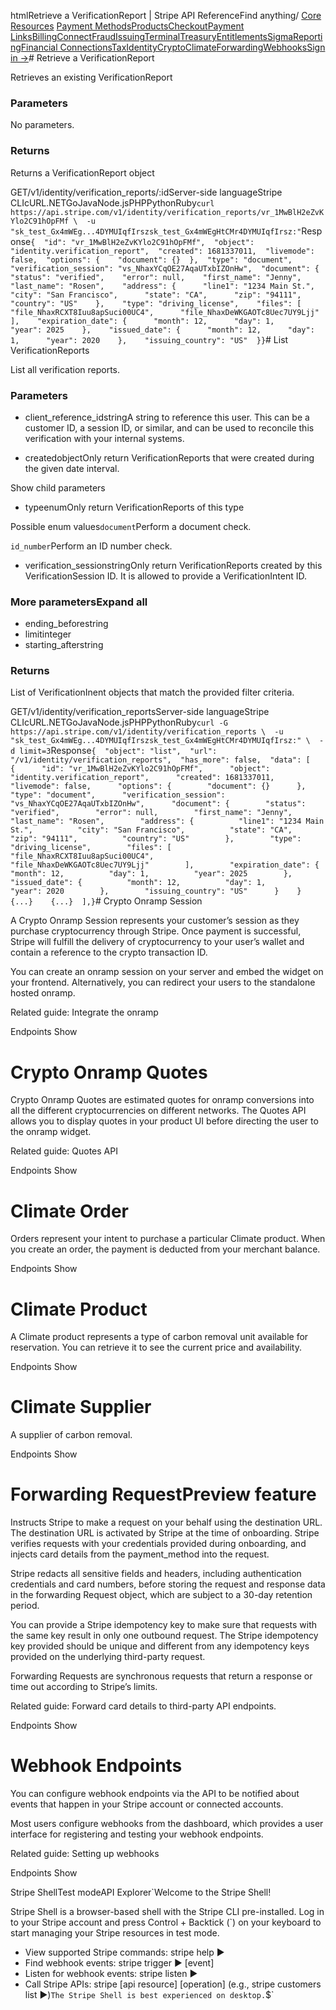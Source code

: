 htmlRetrieve a VerificationReport | Stripe API Reference[](/api)Find anything/
[Core Resources](#)
[Payment Methods](#)[Products](#)[Checkout](#)[Payment Links](#)[Billing](#)[Connect](#)[Fraud](#)[Issuing](#)[Terminal](#)[Treasury](#)[Entitlements](#)[Sigma](#)[Reporting](#)[Financial Connections](#)[Tax](#)[Identity](#)[Crypto](#)[Climate](#)[Forwarding](#)[Webhooks](#)[Sign in →](https://dashboard.stripe.com/login)# Retrieve a VerificationReport

Retrieves an existing VerificationReport

### Parameters

No parameters.

### Returns

Returns a VerificationReport object

GET/v1/identity/verification_reports/:idServer-side languageStripe CLIcURL.NETGoJavaNode.jsPHPPythonRuby[](#)[](#)`curl https://api.stripe.com/v1/identity/verification_reports/vr_1MwBlH2eZvKYlo2C91hOpFMf \  -u "sk_test_Gx4mWEg...4DYMUIqfIrszsk_test_Gx4mWEgHtCMr4DYMUIqfIrsz:"`Response`{  "id": "vr_1MwBlH2eZvKYlo2C91hOpFMf",  "object": "identity.verification_report",  "created": 1681337011,  "livemode": false,  "options": {    "document": {}  },  "type": "document",  "verification_session": "vs_NhaxYCqOE27AqaUTxbIZOnHw",  "document": {    "status": "verified",    "error": null,    "first_name": "Jenny",    "last_name": "Rosen",    "address": {      "line1": "1234 Main St.",      "city": "San Francisco",      "state": "CA",      "zip": "94111",      "country": "US"    },    "type": "driving_license",    "files": [      "file_NhaxRCXT8Iuu8apSuci00UC4",      "file_NhaxDeWKGAOTc8Uec7UY9Ljj"    ],    "expiration_date": {      "month": 12,      "day": 1,      "year": 2025    },    "issued_date": {      "month": 12,      "day": 1,      "year": 2020    },    "issuing_country": "US"  }}`# List VerificationReports

List all verification reports.

### Parameters

- client_reference_idstringA string to reference this user. This can be a customer ID, a session ID, or similar, and can be used to reconcile this verification with your internal systems.


- createdobjectOnly return VerificationReports that were created during the given date interval.

Show child parameters
- typeenumOnly return VerificationReports of this type

Possible enum values`document`Perform a document check.

`id_number`Perform an ID number check.


- verification_sessionstringOnly return VerificationReports created by this VerificationSession ID. It is allowed to provide a VerificationIntent ID.



### More parametersExpand all

- ending_beforestring
- limitinteger
- starting_afterstring

### Returns

List of VerificationInent objects that match the provided filter criteria.

GET/v1/identity/verification_reportsServer-side languageStripe CLIcURL.NETGoJavaNode.jsPHPPythonRuby[](#)[](#)`curl -G https://api.stripe.com/v1/identity/verification_reports \  -u "sk_test_Gx4mWEg...4DYMUIqfIrszsk_test_Gx4mWEgHtCMr4DYMUIqfIrsz:" \  -d limit=3`Response`{  "object": "list",  "url": "/v1/identity/verification_reports",  "has_more": false,  "data": [    {      "id": "vr_1MwBlH2eZvKYlo2C91hOpFMf",      "object": "identity.verification_report",      "created": 1681337011,      "livemode": false,      "options": {        "document": {}      },      "type": "document",      "verification_session": "vs_NhaxYCqOE27AqaUTxbIZOnHw",      "document": {        "status": "verified",        "error": null,        "first_name": "Jenny",        "last_name": "Rosen",        "address": {          "line1": "1234 Main St.",          "city": "San Francisco",          "state": "CA",          "zip": "94111",          "country": "US"        },        "type": "driving_license",        "files": [          "file_NhaxRCXT8Iuu8apSuci00UC4",          "file_NhaxDeWKGAOTc8Uec7UY9Ljj"        ],        "expiration_date": {          "month": 12,          "day": 1,          "year": 2025        },        "issued_date": {          "month": 12,          "day": 1,          "year": 2020        },        "issuing_country": "US"      }    }    {...}    {...}  ],}`# Crypto Onramp Session

A Crypto Onramp Session represents your customer’s session as they purchase cryptocurrency through Stripe. Once payment is successful, Stripe will fulfill the delivery of cryptocurrency to your user’s wallet and contain a reference to the crypto transaction ID.

You can create an onramp session on your server and embed the widget on your frontend. Alternatively, you can redirect your users to the standalone hosted onramp.

Related guide: Integrate the onramp

Endpoints
Show

# Crypto Onramp Quotes

Crypto Onramp Quotes are estimated quotes for onramp conversions into all the different cryptocurrencies on different networks. The Quotes API allows you to display quotes in your product UI before directing the user to the onramp widget.

Related guide: Quotes API

Endpoints
Show

# Climate Order

Orders represent your intent to purchase a particular Climate product. When you create an order, the payment is deducted from your merchant balance.

Endpoints
Show

# Climate Product

A Climate product represents a type of carbon removal unit available for reservation. You can retrieve it to see the current price and availability.

Endpoints
Show

# Climate Supplier

A supplier of carbon removal.

Endpoints
Show

# Forwarding RequestPreview feature

Instructs Stripe to make a request on your behalf using the destination URL. The destination URL is activated by Stripe at the time of onboarding. Stripe verifies requests with your credentials provided during onboarding, and injects card details from the payment_method into the request.

Stripe redacts all sensitive fields and headers, including authentication credentials and card numbers, before storing the request and response data in the forwarding Request object, which are subject to a 30-day retention period.

You can provide a Stripe idempotency key to make sure that requests with the same key result in only one outbound request. The Stripe idempotency key provided should be unique and different from any idempotency keys provided on the underlying third-party request.

Forwarding Requests are synchronous requests that return a response or time out according to Stripe’s limits.

Related guide: Forward card details to third-party API endpoints.

Endpoints
Show

# Webhook Endpoints

You can configure webhook endpoints via the API to be notified about events that happen in your Stripe account or connected accounts.

Most users configure webhooks from the dashboard, which provides a user interface for registering and testing your webhook endpoints.

Related guide: Setting up webhooks

Endpoints
Show

Stripe ShellTest modeAPI Explorer[](https://stripe.com/docs/stripe-cli#install)`Welcome to the Stripe Shell!

Stripe Shell is a browser-based shell with the Stripe CLI pre-installed. Log in to your
Stripe account and press Control + Backtick (`) on your keyboard to start managing your Stripe
resources in test mode.

- View supported Stripe commands: stripe help ▶️
- Find webhook events: stripe trigger ▶️ [event]
- Listen for webhook events: stripe listen ▶
- Call Stripe APIs: stripe [api resource] [operation] (e.g., stripe customers list ▶️)`The Stripe Shell is best experienced on desktop.`$`